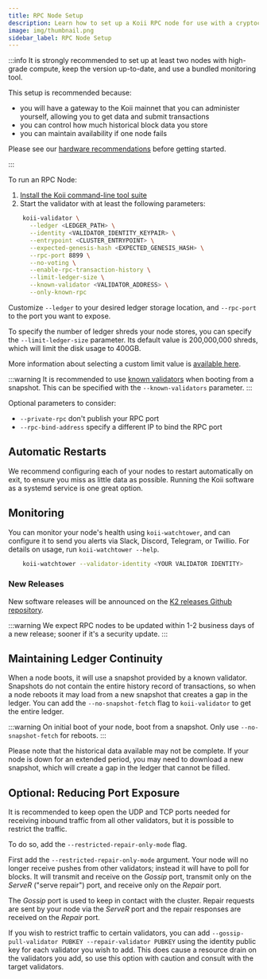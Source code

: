 ```yaml
---
title: RPC Node Setup
description: Learn how to set up a Koii RPC node for use with a cryptocurrency exchange.
image: img/thumbnail.png
sidebar_label: RPC Node Setup
---
```


:::info
It is strongly recommended to set up at least two nodes with high-grade compute, keep the version up-to-date, and use a bundled monitoring tool.

This setup is recommended because:

- you will have a gateway to the Koii mainnet that you can administer yourself, allowing you to get data and submit transactions
- you can control how much historical block data you store
- you can maintain availability if one node fails

Please see our [hardware recommendations](/run-a-node/k2-validators/validator-requirements#hardware-requirements) before getting started.

:::

To run an RPC Node:

1. [Install the Koii command-line tool suite](/develop/command-line-tool/koii-cli/install-cli)
2. Start the validator with at least the following parameters:

```bash
    koii-validator \
      --ledger <LEDGER_PATH> \
      --identity <VALIDATOR_IDENTITY_KEYPAIR> \
      --entrypoint <CLUSTER_ENTRYPOINT> \
      --expected-genesis-hash <EXPECTED_GENESIS_HASH> \
      --rpc-port 8899 \
      --no-voting \
      --enable-rpc-transaction-history \
      --limit-ledger-size \
      --known-validator <VALIDATOR_ADDRESS> \
      --only-known-rpc
```

Customize `--ledger` to your desired ledger storage location, and `--rpc-port` to the port you want to expose.

<!-- TODO: IS THIS CORRECT/RELEVANT? IF YES, NEED OUR MAINNET PARAMETERS -->
<!-- The `--entrypoint` and `--expected-genesis-hash` parameters are all specific to the cluster you are joining. [Current parameters for Mainnet Beta](https://docs.solanalabs.com/clusters/available#example-solana-validator-command-line-2) -->

To specify the number of ledger shreds your node stores, you can specify the `--limit-ledger-size` parameter. Its default value is 200,000,000 shreds, which will limit the disk usage to 400GB.

 More information about selecting a custom limit value is [available here](https://github.com/solana-labs/solana/blob/583cec922b6107e0f85c7e14cb5e642bc7dfb340/core/src/ledger_cleanup_service.rs#L15-L26).

:::warning
It is recommended to use [known validators](/run-a-node/k2-validators/validator-start#known-validators) when booting from a snapshot. This can be specified with the `--known-validators` parameter.
:::

Optional parameters to consider:

- `--private-rpc` don't publish your RPC port
- `--rpc-bind-address` specify a different IP to bind the RPC port

## Automatic Restarts

We recommend configuring each of your nodes to restart automatically on exit, to ensure you miss as little data as possible. Running the Koii software as a systemd service is one great option.

## Monitoring

You can monitor your node's health using `koii-watchtower`, and can configure it to send you alerts via Slack, Discord, Telegram, or Twillio. For details on usage, run `koii-watchtower --help`.

```bash
    koii-watchtower --validator-identity <YOUR VALIDATOR IDENTITY>
```

<!-- TODO: THESE DOCS DON'T EXIST FOR US -->
<!-- Info
You can find more information about the [best practices for Koii Watchtower](https://docs.solanalabs.com/operations/best-practices/monitoring#solana-watchtower) here in the docs. -->

### New Releases

New software releases will be announced on the [K2 releases Github repository](https://github.com/koii-network/k2-release).

:::warning
We expect RPC nodes to be updated within 1-2 business days of a new release; sooner if it's a security update.
:::

## Maintaining Ledger Continuity

When a node boots, it will use a snapshot provided by a known validator. Snapshots do not contain the entire history record of transactions, so when a node reboots it may load from a new snapshot that creates a gap in the ledger. You can add the `--no-snapshot-fetch` flag to `koii-validator` to get the entire ledger.

:::warning
On initial boot of your node, boot from a snapshot. Only use `--no-snapshot-fetch` for reboots.
:::

Please note that the historical data available may not be complete. If your node is down for an extended period, you may need to download a new snapshot, which will create a gap in the ledger that cannot be filled.

## Optional: Reducing Port Exposure

It is recommended to keep open the UDP and TCP ports needed for receiving inbound traffic from all other validators, but it is possible to restrict the traffic.

To do so, add the `--restricted-repair-only-mode` flag.

First add the `--restricted-repair-only-mode` argument. Your node will no longer receive pushes from other validators; instead it will have to poll for blocks. It will transmit and receive on the _Gossip_ port, transmit only on the _ServeR_ ("serve repair") port, and receive only on the _Repair_ port.

The _Gossip_ port is used to keep in contact with the cluster. Repair requests are sent by your node via the _ServeR_ port and the repair responses are received on the _Repair_ port.

If you wish to restrict traffic to certain validators, you can add `--gossip-pull-validator PUBKEY --repair-validator PUBKEY` using the identity public key for each validator you wish to add. This does cause a resource drain on the validators you add, so use this option with caution and consult with the target validators.
